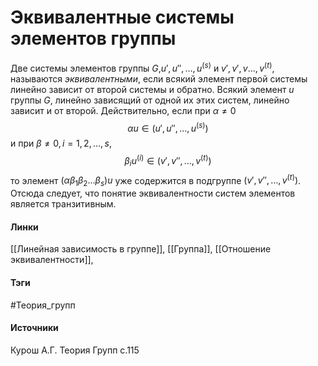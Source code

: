 # Эквивалентные системы элементов группы
Две системы элементов группы $G$,$u',u'',\dots,u^{(s)}$ и $v',v',v\dots,v^{(t)}$, называются *эквивалентными*, если всякий элемент первой системы линейно зависит от второй системы и обратно. Всякий элемент $u$ группы $G$, линейно зависящий от одной их этих систем, линейно зависит и от второй. Действительно, если при $\alpha\ne0$
$$
\alpha u\in (u',u'',\dots,u^{(s)})
$$
и при $\beta\ne0,i=1,2,\dots,s,$
$$
\beta_{i}u^{(i)}\in(v',v'',\dots,v^{(t)})
$$
то элемент $(\alpha\beta_{1}\beta_{2}\dots\beta_{s})u$ уже содержится в подгруппе $(v',v'',\dots,v^{(t)})$.
Отсюда следует, что понятие эквивалентности систем элементов является транзитивным.
#### Линки
 [[Линейная зависимость в группе]],
 [[Группа]],
 [[Отношение эквивалентности]],
#### Тэги
 #Теория_групп 
#### Источники
 Курош А.Г. Теория Групп с.115